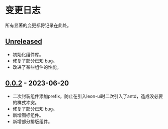 # 变更日志

所有显著的变更都将记录在此处。

## [Unreleased]

- 初始化组件库。
- 修复了部分已知 bug。
- 改进了某些组件的性能。

## [0.0.2] - 2023-06-20

- 二次封装组件添加prefix，防止在引入leon-ui时二次引入了antd，造成没必要的样式冲突。
- 修复了部分已知 bug。
- 新增图标组件。
- 新增部分排版组件。

[Unreleased]: #unreleased
[0.0.2]: #0.0.2